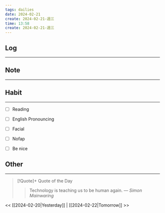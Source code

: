 ```yaml
---
tags: dailies  
date: 2024-02-21
create: 2024-02-21-週三
time: 13:58
create: 2024-02-21-週三
---
```


## Log
---


## Note
---


## Habit
---
- [ ] Reading
- [ ] English Pronouncing
- [ ] Facial
- [ ] Nofap
- [ ] Be nice


## Other
---

> [!Quote]+ Quote of the Day
> > Technology is teaching us to be human again.
> — <cite>Simon Mainwaring</cite>

<< [[2024-02-20|Yesterday]] | [[2024-02-22|Tomorrow]] >>